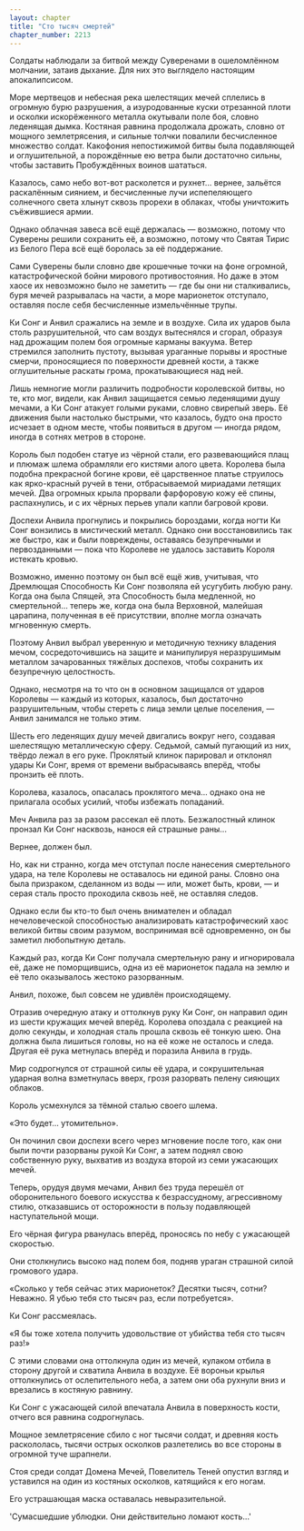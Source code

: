 ```yaml
---
layout: chapter
title: "Сто тысяч смертей"
chapter_number: 2213
---
```




Солдаты наблюдали за битвой между Суверенами в ошеломлённом молчании, затаив дыхание. Для них это выглядело настоящим апокалипсисом.

Море мертвецов и небесная река шелестящих мечей сплелись в огромную бурю разрушения, а изуродованные куски отрезанной плоти и осколки искорёженного металла окутывали поле боя, словно леденящая дымка. Костяная равнина продолжала дрожать, словно от мощного землетрясения, и сильные толчки повалили бесчисленное множество солдат. Какофония непостижимой битвы была подавляющей и оглушительной, а порождённые ею ветра были достаточно сильны, чтобы заставить Пробуждённых воинов шататься.

Казалось, само небо вот-вот расколется и рухнет... вернее, зальётся раскалённым сиянием, и бесчисленные лучи испепеляющего солнечного света хлынут сквозь прорехи в облаках, чтобы уничтожить съёжившиеся армии.

Однако облачная завеса всё ещё держалась — возможно, потому что Суверены решили сохранить её, а возможно, потому что Святая Тирис из Белого Пера всё ещё боролась за её поддержание.

Сами Суверены были словно две крошечные точки на фоне огромной, катастрофической бойни мирового противостояния. Но даже в этом хаосе их невозможно было не заметить — где бы они ни сталкивались, буря мечей разрывалась на части, а море марионеток отступало, оставляя после себя бесчисленные измельчённые трупы.

Ки Сонг и Анвил сражались на земле и в воздухе. Сила их ударов была столь разрушительной, что сам воздух вытеснялся и сгорал, образуя над дрожащим полем боя огромные карманы вакуума. Ветер стремился заполнить пустоту, вызывая ураганные порывы и яростные смерчи, проносящиеся по поверхности древней кости, а также оглушительные раскаты грома, прокатывающиеся над ней.

Лишь немногие могли различить подробности королевской битвы, но те, кто мог, видели, как Анвил защищается семью леденящими душу мечами, а Ки Сонг атакует голыми руками, словно свирепый зверь. Её движения были настолько быстрыми, что казалось, будто она просто исчезает в одном месте, чтобы появиться в другом — иногда рядом, иногда в сотнях метров в стороне.

Король был подобен статуе из чёрной стали, его развевающийся плащ и плюмаж шлема обрамляли его кистями алого цвета. Королева была подобна прекрасной богине крови, её царственное платье струилось как ярко-красный ручей в тени, отбрасываемой мириадами летящих мечей. Два огромных крыла прорвали фарфоровую кожу её спины, распахнулись, и с их чёрных перьев упали капли багровой крови.

Доспехи Анвила прогнулись и покрылись бороздами, когда ногти Ки Сонг вонзились в мистический металл. Однако они восстановились так же быстро, как и были повреждены, оставаясь безупречными и первозданными — пока что Королеве не удалось заставить Короля истекать кровью.

Возможно, именно поэтому он был всё ещё жив, учитывая, что Дремлющая Способность Ки Сонг позволяла ей усугубить любую рану. Когда она была Спящей, эта Способность была медленной, но смертельной... теперь же, когда она была Верховной, малейшая царапина, полученная в её присутствии, вполне могла означать мгновенную смерть.

Поэтому Анвил выбрал уверенную и методичную технику владения мечом, сосредоточившись на защите и манипулируя неразрушимым металлом зачарованных тяжёлых доспехов, чтобы сохранить их безупречную целостность.

Однако, несмотря на то что он в основном защищался от ударов Королевы — каждый из которых, казалось, был достаточно разрушительным, чтобы стереть с лица земли целые поселения, — Анвил занимался не только этим.

Шесть его леденящих душу мечей двигались вокруг него, создавая шелестящую металлическую сферу. Седьмой, самый пугающий из них, твёрдо лежал в его руке. Проклятый клинок парировал и отклонял удары Ки Сонг, время от времени выбрасываясь вперёд, чтобы пронзить её плоть.

Королева, казалось, опасалась проклятого меча... однако она не прилагала особых усилий, чтобы избежать попаданий.

Меч Анвила раз за разом рассекал её плоть. Безжалостный клинок пронзал Ки Сонг насквозь, нанося ей страшные раны...

Вернее, должен был.

Но, как ни странно, когда меч отступал после нанесения смертельного удара, на теле Королевы не оставалось ни единой раны. Словно она была призраком, сделанном из воды — или, может быть, крови, — и серая сталь просто проходила сквозь неё, не оставляя следов.

Однако если бы кто-то был очень внимателен и обладал нечеловеческой способностью анализировать катастрофический хаос великой битвы своим разумом, воспринимая всё одновременно, он бы заметил любопытную деталь.

Каждый раз, когда Ки Сонг получала смертельную рану и игнорировала её, даже не поморщившись, одна из её марионеток падала на землю и её тело оказывалось жестоко разорванным.

Анвил, похоже, был совсем не удивлён происходящему.

Отразив очередную атаку и оттолкнув руку Ки Сонг, он направил один из шести кружащих мечей вперёд. Королева опоздала с реакцией на долю секунды, и холодная сталь прошла сквозь её тонкую шею. Она должна была лишиться головы, но на её коже не осталось и следа. Другая её рука метнулась вперёд и поразила Анвила в грудь.

Мир содрогнулся от страшной силы её удара, и сокрушительная ударная волна взметнулась вверх, грозя разорвать пелену сияющих облаков.

Король усмехнулся за тёмной сталью своего шлема.

«Это будет... утомительно».

Он починил свои доспехи всего через мгновение после того, как они были почти разорваны рукой Ки Сонг, а затем поднял свою собственную руку, выхватив из воздуха второй из семи ужасающих мечей.

Теперь, орудуя двумя мечами, Анвил без труда перешёл от оборонительного боевого искусства к безрассудному, агрессивному стилю, отказавшись от осторожности в пользу подавляющей наступательной мощи.

Его чёрная фигура рванулась вперёд, проносясь по небу с ужасающей скоростью.

Они столкнулись высоко над полем боя, подняв ураган страшной силой громового удара.

«Сколько у тебя сейчас этих марионеток? Десятки тысяч, сотни? Неважно. Я убью тебя сто тысяч раз, если потребуется».

Ки Сонг рассмеялась.

«Я бы тоже хотела получить удовольствие от убийства тебя сто тысяч раз!»

С этими словами она оттолкнула один из мечей, кулаком отбила в сторону другой и схватила Анвила в воздухе. Её вороньи крылья оттолкнулись от ослепительного неба, а затем они оба рухнули вниз и врезались в костяную равнину.

Ки Сонг с ужасающей силой впечатала Анвила в поверхность кости, отчего вся равнина содрогнулась.

Мощное землетрясение сбило с ног тысячи солдат, и древняя кость раскололась, тысячи острых осколков разлетелись во все стороны в огромной туче шрапнели.

Стоя среди солдат Домена Мечей, Повелитель Теней опустил взгляд и уставился на один из костяных осколков, катящийся к его ногам.

Его устрашающая маска оставалась невыразительной.

'Сумасшедшие ублюдки. Они действительно ломают кость...'

